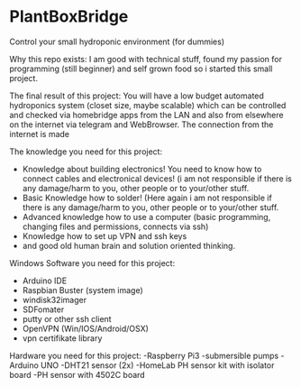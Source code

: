 # PlantBoxBridge
Control your small hydroponic environment (for dummies)

Why this repo exists:
I am good with technical stuff, found my passion for programming (still beginner) and self grown food so i started this small project.

The final result of this project:
You will have a low budget automated hydroponics system (closet size, maybe scalable) which can be controlled and checked via homebridge apps from the LAN and also from elsewhere on the internet via telegram and WebBrowser. The connection from the internet is made 

The knowledge you need for this project:
- Knowledge about building electronics! You need to know how to connect cables and electronical devices! (i am not responsible if there is any damage/harm to you, other people or to your/other stuff.
- Basic Knowledge how to solder! (Here again i am not responsible if there is any damage/harm to you, other people or to your/other stuff.
- Advanced knowledge how to use a computer (basic programming, changing files and permissions, connects via ssh)
- Knowledge how to set up VPN and ssh keys
- and good old human brain and solution oriented thinking.

Windows Software you need for this project:
- Arduino IDE
- Raspbian Buster (system image)
- windisk32imager
- SDFomater
- putty or other ssh client
- OpenVPN (Win/IOS/Android/OSX)
- vpn certifikate library

Hardware you need for this project:
-Raspberry Pi3
-submersible pumps
-Arduino UNO
-DHT21 sensor (2x)
-HomeLab PH sensor kit with isolator board
-PH sensor with 4502C board


